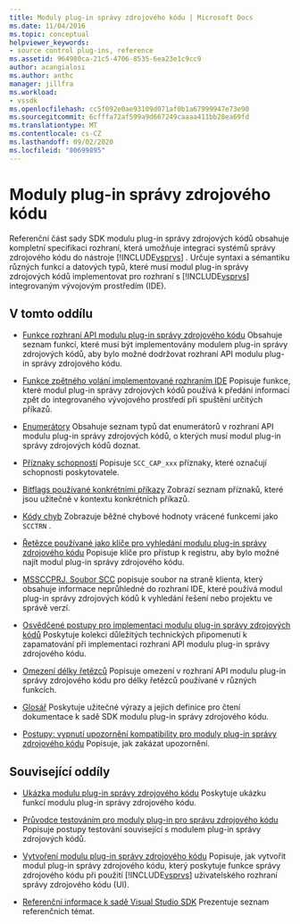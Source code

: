 ```yaml
---
title: Moduly plug-in správy zdrojového kódu | Microsoft Docs
ms.date: 11/04/2016
ms.topic: conceptual
helpviewer_keywords:
- source control plug-ins, reference
ms.assetid: 964980ca-21c5-4706-8535-6ea23e1c9cc9
author: acangialosi
ms.author: anthc
manager: jillfra
ms.workload:
- vssdk
ms.openlocfilehash: cc5f092e0ae93109d071af0b1a67999947e73e90
ms.sourcegitcommit: 6cfffa72af599a9d667249caaaa411bb28ea69fd
ms.translationtype: MT
ms.contentlocale: cs-CZ
ms.lasthandoff: 09/02/2020
ms.locfileid: "80699895"
---
```

# <a name="source-control-plug-ins"></a>Moduly plug-in správy zdrojového kódu
Referenční část sady SDK modulu plug-in správy zdrojových kódů obsahuje kompletní specifikaci rozhraní, která umožňuje integraci systémů správy zdrojového kódu do nástroje [!INCLUDE[vsprvs](../code-quality/includes/vsprvs_md.md)] . Určuje syntaxi a sémantiku různých funkcí a datových typů, které musí modul plug-in správy zdrojových kódů implementovat pro rozhraní s [!INCLUDE[vsprvs](../code-quality/includes/vsprvs_md.md)] integrovaným vývojovým prostředím (IDE).

## <a name="in-this-section"></a>V tomto oddílu
- [Funkce rozhraní API modulu plug-in správy zdrojového kódu](../extensibility/source-control-plug-in-api-functions.md) Obsahuje seznam funkcí, které musí být implementovány modulem plug-in správy zdrojových kódů, aby bylo možné dodržovat rozhraní API modulu plug-in správy zdrojového kódu.

- [Funkce zpětného volání implementované rozhraním IDE](../extensibility/callback-functions-implemented-by-the-ide.md) Popisuje funkce, které modul plug-in správy zdrojových kódů používá k předání informací zpět do integrovaného vývojového prostředí při spuštění určitých příkazů.

- [Enumerátory](../extensibility/enumerators.md) Obsahuje seznam typů dat enumerátorů v rozhraní API modulu plug-in správy zdrojových kódů, o kterých musí modul plug-in správy zdrojových kódů doznat.

- [Příznaky schopností](../extensibility/capability-flags.md) Popisuje `SCC_CAP_xxx` příznaky, které označují schopnosti poskytovatele.

- [Bitflags používané konkrétními příkazy](../extensibility/bitflags-used-by-specific-commands.md) Zobrazí seznam příznaků, které jsou užitečné v kontextu konkrétních příkazů.

- [Kódy chyb](../extensibility/error-codes.md) Zobrazuje běžné chybové hodnoty vrácené funkcemi jako `SCCTRN` .

- [Řetězce používané jako klíče pro vyhledání modulu plug-in správy zdrojového kódu](../extensibility/strings-used-as-keys-for-finding-a-source-control-plug-in.md) Popisuje klíče pro přístup k registru, aby bylo možné najít modul plug-in správy zdrojového kódu.

- [MSSCCPRJ. Soubor SCC](../extensibility/mssccprj-scc-file.md) popisuje soubor na straně klienta, který obsahuje informace neprůhledné do rozhraní IDE, které používá modul plug-in správy zdrojových kódů k vyhledání řešení nebo projektu ve správě verzí.

- [Osvědčené postupy pro implementaci modulu plug-in správy zdrojových kódů](../extensibility/best-practices-for-implementing-a-source-control-plug-in.md) Poskytuje kolekci důležitých technických připomenutí k zapamatování při implementaci rozhraní API modulu plug-in správy zdrojového kódu.

- [Omezení délky řetězců](../extensibility/restrictions-on-string-lengths.md) Popisuje omezení v rozhraní API modulu plug-in správy zdrojového kódu pro délky řetězců používané v různých funkcích.

- [Glosář](../extensibility/source-control-plug-in-glossary.md) Poskytuje užitečné výrazy a jejich definice pro čtení dokumentace k sadě SDK modulu plug-in správy zdrojového kódu.

- [Postupy: vypnutí upozornění kompatibility pro moduly plug-in správy zdrojového kódu](../extensibility/how-to-turn-off-compatibility-warnings-for-source-control-plug-ins.md) Popisuje, jak zakázat upozornění.

## <a name="related-sections"></a>Související oddíly
- [Ukázka modulu plug-in správy zdrojového kódu](https://www.microsoft.com/download/details.aspx?id=55984) Poskytuje ukázku funkcí modulu plug-in správy zdrojového kódu.

- [Průvodce testováním pro moduly plug-in pro správu zdrojového kódu](../extensibility/internals/test-guide-for-source-control-plug-ins.md) Popisuje postupy testování související s modulem plug-in správy zdrojových kódů.

- [Vytvoření modulu plug-in správy zdrojového kódu](../extensibility/internals/creating-a-source-control-plug-in.md) Popisuje, jak vytvořit modul plug-in správy zdrojového kódu, který poskytuje funkce správy zdrojového kódu při použití [!INCLUDE[vsprvs](../code-quality/includes/vsprvs_md.md)] uživatelského rozhraní správy zdrojového kódu (UI).

- [Referenční informace k sadě Visual Studio SDK](../extensibility/visual-studio-sdk-reference.md) Prezentuje seznam referenčních témat.
